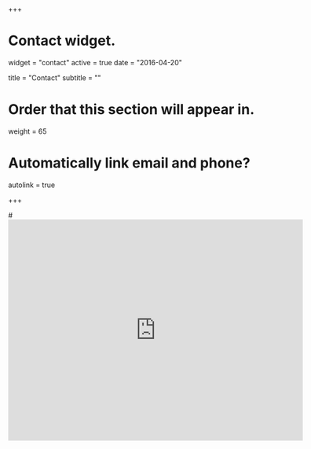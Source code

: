 +++
# Contact widget.
widget = "contact"
active = true
date = "2016-04-20"

title = "Contact"
subtitle = ""

# Order that this section will appear in.
weight = 65

# Automatically link email and phone?
autolink = true

+++

#<iframe src="https://outlook.office.com/bookwithme/user/46166e9840fb402eb2da40b1bc16d0e4@miami.edu?anonymous&ep=plink" style="border-width:0" width="600" height="450" frameborder="0" scrolling="no"></iframe>